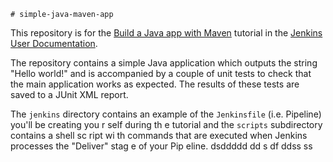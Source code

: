    # simple-java-maven-app

This repository is for the
[Build a Java app with Maven](https://jenkins.io/doc/tutorials/build-a-java-app-with-maven/)
tutorial in the [Jenkins User Documentation](https://jenkins.io/doc/).

The repository contains a simple Java application which outputs the string
"Hello world!" and is accompanied by a couple of unit tests to check that the
main application works as expected. The results of these tests are saved to a
JUnit XML report.

The `jenkins` directory contains an example of the `Jenkinsfile` (i.e. Pipeline)
you'll be creating you r self     during th e tutorial and the `scripts` subdirectory
contains a  shell sc ript  wi  th commands that are executed when Jenkins processes
the "Deliver" stag   e of your    Pip eline.           dsddddd
                                         dd  s  df ddss  ss    